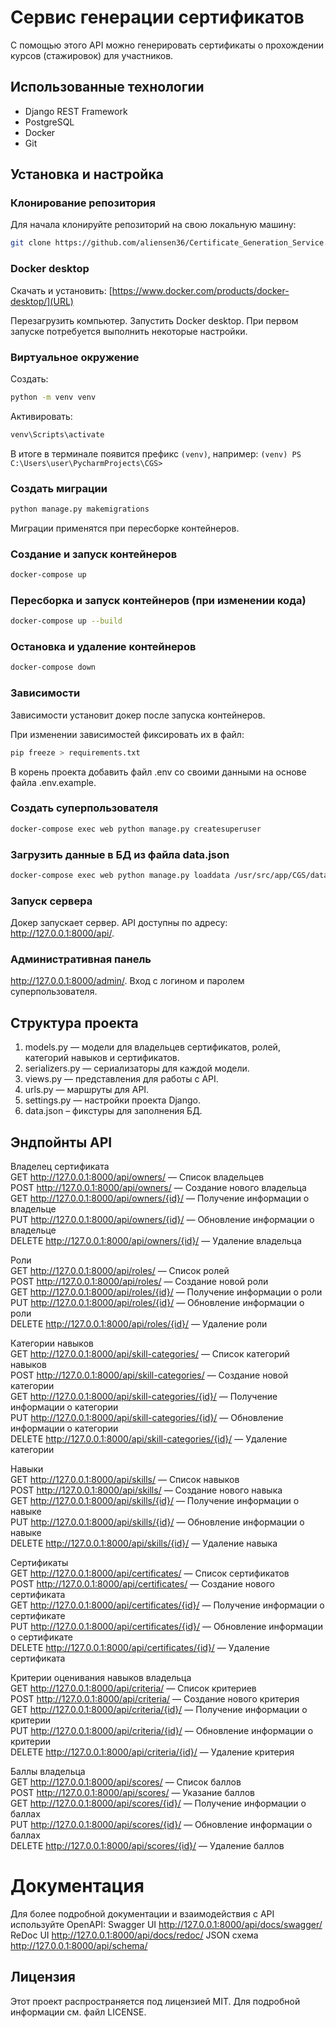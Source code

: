# Сервис генерации сертификатов

С помощью этого API можно генерировать сертификаты о прохождении курсов (стажировок) для участников.

## Использованные технологии

- Django REST Framework
- PostgreSQL
- Docker
- Git

## Установка и настройка

### Клонирование репозитория

Для начала клонируйте репозиторий на свою локальную машину:

```bash
git clone https://github.com/aliensen36/Certificate_Generation_Service.git
```

### Docker desktop

Скачать и установить:
[https://www.docker.com/products/docker-desktop/](URL)

Перезагрузить компьютер.
Запустить Docker desktop. При первом запуске потребуется выполнить некоторые настройки.

### Виртуальное окружение
Создать:
```bash
python -m venv venv
```  
Активировать:
```bash
venv\Scripts\activate
```

В итоге в терминале появится префикс `(venv)`, например:
`(venv) PS C:\Users\user\PycharmProjects\CGS>`

### Создать миграции
```bash
python manage.py makemigrations
```
Миграции применятся при пересборке контейнеров.

### Создание и запуск контейнеров
```bash
docker-compose up
```

### Пересборка и запуск контейнеров (при изменении кода)
```bash
docker-compose up --build
```

### Остановка и удаление контейнеров
```bash
docker-compose down
```

### Зависимости

Зависимости установит докер после запуска контейнеров.

При изменении зависимостей фиксировать их в файл:
```bash
pip freeze > requirements.txt
```
В корень проекта добавить файл .env со своими данными на основе файла .env.example.


### Создать суперпользователя
```bash
docker-compose exec web python manage.py createsuperuser
```

### Загрузить данные в БД из файла data.json
```bash
docker-compose exec web python manage.py loaddata /usr/src/app/CGS/data/data.json
```

### Запуск сервера
Докер запускает сервер.
API доступны по адресу: http://127.0.0.1:8000/api/.

### Административная панель
http://127.0.0.1:8000/admin/.
Вход с логином и паролем суперпользователя.


## Структура проекта
1.	models.py — модели для владельцев сертификатов, ролей, категорий навыков и сертификатов.
2.	serializers.py — сериализаторы для каждой модели.
3.	views.py — представления для работы с API.
4.	urls.py — маршруты для API.
5.	settings.py — настройки проекта Django.
6.	data.json – фикстуры для заполнения БД.



## Эндпойнты API

Владелец сертификата  
GET http://127.0.0.1:8000/api/owners/ — Список владельцев  
POST http://127.0.0.1:8000/api/owners/   — Создание нового владельца  
GET http://127.0.0.1:8000/api/owners/{id}/   — Получение информации о владельце  
PUT http://127.0.0.1:8000/api/owners/{id}/    — Обновление информации о владельце  
DELETE http://127.0.0.1:8000/api/owners/{id}/    — Удаление владельца  

Роли  
GET http://127.0.0.1:8000/api/roles/ — Список ролей  
POST http://127.0.0.1:8000/api/roles/ — Создание новой роли  
GET http://127.0.0.1:8000/api/roles/{id}/ — Получение информации о роли  
PUT http://127.0.0.1:8000/api/roles/{id}/ — Обновление информации о роли  
DELETE http://127.0.0.1:8000/api/roles/{id}/ — Удаление роли  

Категории навыков  
GET http://127.0.0.1:8000/api/skill-categories/ — Список категорий навыков  
POST http://127.0.0.1:8000/api/skill-categories/ — Создание новой категории  
GET http://127.0.0.1:8000/api/skill-categories/{id}/ — Получение информации о категории  
PUT http://127.0.0.1:8000/api/skill-categories/{id}/ — Обновление информации о категории  
DELETE http://127.0.0.1:8000/api/skill-categories/{id}/ — Удаление категории  

Навыки  
GET http://127.0.0.1:8000/api/skills/ — Список навыков  
POST http://127.0.0.1:8000/api/skills/ — Создание нового навыка  
GET http://127.0.0.1:8000/api/skills/{id}/ — Получение информации о навыке  
PUT http://127.0.0.1:8000/api/skills/{id}/ — Обновление информации о навыке  
DELETE http://127.0.0.1:8000/api/skills/{id}/ — Удаление навыка  

Сертификаты  
GET http://127.0.0.1:8000/api/certificates/ — Список сертификатов  
POST http://127.0.0.1:8000/api/certificates/ — Создание нового сертификата  
GET http://127.0.0.1:8000/api/certificates/{id}/ — Получение информации о сертификате  
PUT http://127.0.0.1:8000/api/certificates/{id}/ — Обновление информации о сертификате  
DELETE http://127.0.0.1:8000/api/certificates/{id}/ — Удаление сертификата  

Критерии оценивания навыков владельца  
GET http://127.0.0.1:8000/api/criteria/ — Список критериев  
POST http://127.0.0.1:8000/api/criteria/ — Создание нового критерия  
GET http://127.0.0.1:8000/api/criteria/{id}/ — Получение информации о критерии  
PUT http://127.0.0.1:8000/api/criteria/{id}/ — Обновление информации о критерии  
DELETE http://127.0.0.1:8000/api/criteria/{id}/ — Удаление критерия  

Баллы владельца  
GET http://127.0.0.1:8000/api/scores/ — Список баллов  
POST http://127.0.0.1:8000/api/scores/ — Указание баллов  
GET http://127.0.0.1:8000/api/scores/{id}/ — Получение информации о баллах  
PUT http://127.0.0.1:8000/api/scores/{id}/ — Обновление информации о баллах  
DELETE http://127.0.0.1:8000/api/scores/{id}/ — Удаление баллов  


# Документация

Для более подробной документации и взаимодействия с API используйте OpenAPI:
Swagger UI http://127.0.0.1:8000/api/docs/swagger/
ReDoc UI http://127.0.0.1:8000/api/docs/redoc/
JSON схема http://127.0.0.1:8000/api/schema/

## Лицензия
Этот проект распространяется под лицензией MIT. Для подробной информации см. файл LICENSE.



